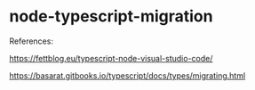 # node-typescript-migration



References:

https://fettblog.eu/typescript-node-visual-studio-code/

https://basarat.gitbooks.io/typescript/docs/types/migrating.html
